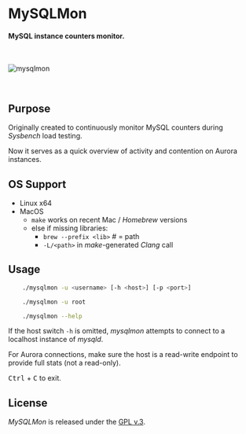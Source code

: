
# MySQLMon

#### MySQL instance counters monitor.

<br>

[1]: https://tinram.github.io/images/mysqlmon.png
![mysqlmon][1]

<br>

## Purpose

Originally created to continuously monitor MySQL counters during *Sysbench* load testing.

Now it serves as a quick overview of activity and contention on Aurora instances.


## OS Support

+ Linux x64
+ MacOS
	+ `make` works on recent Mac / *Homebrew* versions
    + else if missing libraries:
        + `brew --prefix <lib>` # = path
        + `-L/<path>` in *make*-generated *Clang* call


## Usage

```bash
    ./mysqlmon -u <username> [-h <host>] [-p <port>]

    ./mysqlmon -u root

    ./mysqlmon --help
```

If the host switch `-h` is omitted, *mysqlmon* attempts to connect to a localhost instance of *mysqld*.

For Aurora connections, make sure the host is a read-write endpoint to provide full stats (not a read-only).


<kbd>Ctrl</kbd> + <kbd>C</kbd> to exit.


## License

*MySQLMon* is released under the [GPL v.3](https://www.gnu.org/licenses/gpl-3.0.html).
